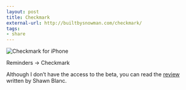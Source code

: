 ```yaml
---
layout: post
title: Checkmark
external-url: http://builtbysnowman.com/checkmark/
tags:
- share
---
```

![Checkmark for iPhone](http://images.sayzlim.net/2012/06/checkmark.jpg "Checkmark for iPhone")

Reminders → Checkmark

Although I don’t have the access to the beta, you can read the [review][1] written by Shawn Blanc.

[1]: http://shawnblanc.net/2012/07/review-checkmark-for-iphone/
